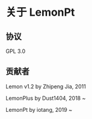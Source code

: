 # 关于 LemonPt

## 协议

GPL 3.0

## 贡献者

Lemon v1.2 by Zhipeng Jia, 2011

LemonPlus by Dust1404, 2018 ~ 

LemonPt by iotang, 2019 ~ 